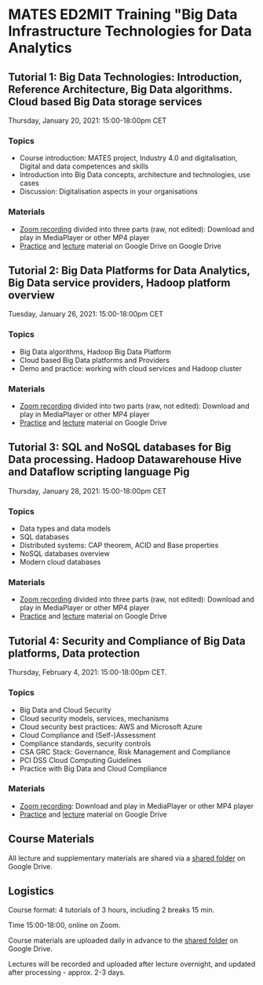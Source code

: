 # MATES ED2MIT Training "Big Data Infrastructure Technologies for Data Analytics

## Tutorial 1: Big Data Technologies: Introduction, Reference Architecture, Big Data algorithms. Cloud based Big Data storage services

Thursday, January 20, 2021: 15:00-18:00pm CET

### Topics

* Course introduction: MATES project, Industry 4.0 and digitalisation, Digital and data competences and skills 
* Introduction into Big Data concepts, architecture and technologies, use cases
* Discussion: Digitalisation aspects in your organisations

### Materials

* [Zoom recording](https://surfdrive.surf.nl/files/index.php/s/t5WLTsVcylKkHhh) divided into three parts (raw, not edited): Download and play in MediaPlayer or other MP4 player 
* [Practice](https://drive.google.com/drive/folders/1nErUW2mcWumnCwzleofrcTF-BIzJVwZT?usp=sharing) and [lecture](https://drive.google.com/drive/u/1/folders/1su2P7NqDF24MJKnfMqtREseK4iH5HWxY) material on Google Drive on Google Drive

## Tutorial 2: Big Data Platforms for Data Analytics, Big Data service providers, Hadoop platform overview

Tuesday, January 26, 2021: 15:00-18:00pm CET 

### Topics 

* Big Data algorithms, Hadoop Big Data Platform
* Cloud based Big Data platforms and Providers
* Demo and practice: working with cloud services and Hadoop cluster

### Materials

* [Zoom recording](https://surfdrive.surf.nl/files/index.php/s/t5WLTsVcylKkHhh) divided into two parts (raw, not edited): Download and play in MediaPlayer or other MP4 player 
* [Practice](https://drive.google.com/drive/folders/1YyDmRquZaekFvtIBA7MMt7ZjS-9H1wA8?usp=sharing) and [lecture](https://drive.google.com/drive/u/1/folders/1su2P7NqDF24MJKnfMqtREseK4iH5HWxY) material on Google Drive

## Tutorial 3: SQL and NoSQL databases for Big Data processing. Hadoop Datawarehouse Hive and Dataflow scripting language Pig

Thursday, January 28, 2021: 15:00-18:00pm CET

### Topics

* Data types and data models
* SQL databases
* Distributed systems: CAP theorem, ACID and Base properties
* NoSQL databases overview
* Modern cloud databases

### Materials

* [Zoom recording](https://surfdrive.surf.nl/files/index.php/s/t5WLTsVcylKkHhh) divided into three parts (raw, not edited): Download and play in MediaPlayer or other MP4 player 
* [Practice](https://drive.google.com/drive/folders/11DGsGFPI4aLP1VMIP2juIektv9GXgxvk?usp=sharing) and [lecture](https://drive.google.com/drive/u/1/folders/1su2P7NqDF24MJKnfMqtREseK4iH5HWxY) material on Google Drive 

## Tutorial 4: Security and Compliance of Big Data platforms, Data protection

Thursday, February 4, 2021: 15:00-18:00pm CET.

### Topics 

* Big Data and Cloud Security
* Cloud security models, services, mechanisms
* Cloud security best practices: AWS and Microsoft Azure
* Cloud Compliance and (Self-)Assessment
* Compliance standards, security controls
* CSA GRC Stack: Governance, Risk Management and Compliance
* PCI DSS Cloud Computing Guidelines
* Practice with Big Data and Cloud Compliance

### Materials

* [Zoom recording](https://surfdrive.surf.nl/files/index.php/s/t5WLTsVcylKkHhh): Download and play in MediaPlayer or other MP4 player 
* [Practice](https://drive.google.com/drive/folders/1loRxIhcHsN_1Fi_Xd1lZ2AkRvE4Nz51c?usp=sharing) and [lecture](https://drive.google.com/drive/u/1/folders/1su2P7NqDF24MJKnfMqtREseK4iH5HWxY) material on Google Drive 

## Course Materials

All lecture and supplementary materials are shared via a [shared folder](https://drive.google.com/drive/folders/1su2P7NqDF24MJKnfMqtREseK4iH5HWxY?usp=sharing) on Google Drive. 


## Logistics

Course format: 4 tutorials of 3 hours, including 2 breaks 15 min.

Time 15:00-18:00, online on Zoom.

Course materials are uploaded daily in advance to the [shared folder](https://drive.google.com/drive/folders/1su2P7NqDF24MJKnfMqtREseK4iH5HWxY?usp=sharing) on Google Drive.

Lectures will be recorded and uploaded after lecture overnight, and updated after processing - approx. 2-3 days. 
